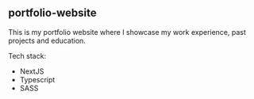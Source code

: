 ## portfolio-website

This is my portfolio website where I showcase my work experience, past projects and education.

Tech stack:

-   NextJS
-   Typescript
-   SASS
